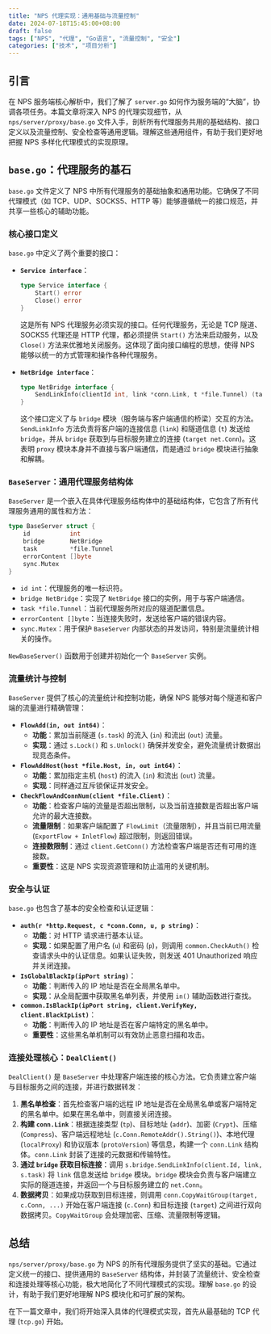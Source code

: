 ```yaml
---
title: "NPS 代理实现：通用基础与流量控制"
date: 2024-07-18T15:45:00+08:00
draft: false
tags: ["NPS", "代理", "Go语言", "流量控制", "安全"]
categories: ["技术", "项目分析"]
---
```


## 引言

在 NPS 服务端核心解析中，我们了解了 `server.go` 如何作为服务端的“大脑”，协调各项任务。本篇文章将深入 NPS 的代理实现细节，从 `nps/server/proxy/base.go` 文件入手，剖析所有代理服务共用的基础结构、接口定义以及流量控制、安全检查等通用逻辑。理解这些通用组件，有助于我们更好地把握 NPS 多样化代理模式的实现原理。

## `base.go`：代理服务的基石

`base.go` 文件定义了 NPS 中所有代理服务的基础抽象和通用功能。它确保了不同代理模式（如 TCP、UDP、SOCKS5、HTTP 等）能够遵循统一的接口规范，并共享一些核心的辅助功能。

### 核心接口定义

`base.go` 中定义了两个重要的接口：

*   **`Service interface`**：
    ```go
    type Service interface {
        Start() error
        Close() error
    }
    ```
    这是所有 NPS 代理服务必须实现的接口。任何代理服务，无论是 TCP 隧道、SOCKS5 代理还是 HTTP 代理，都必须提供 `Start()` 方法来启动服务，以及 `Close()` 方法来优雅地关闭服务。这体现了面向接口编程的思想，使得 NPS 能够以统一的方式管理和操作各种代理服务。

*   **`NetBridge interface`**：
    ```go
    type NetBridge interface {
        SendLinkInfo(clientId int, link *conn.Link, t *file.Tunnel) (target net.Conn, err error)
    }
    ```
    这个接口定义了与 `bridge` 模块（服务端与客户端通信的桥梁）交互的方法。`SendLinkInfo` 方法负责将客户端的连接信息 (`link`) 和隧道信息 (`t`) 发送给 `bridge`，并从 `bridge` 获取到与目标服务建立的连接 (`target net.Conn`)。这表明 `proxy` 模块本身并不直接与客户端通信，而是通过 `bridge` 模块进行抽象和解耦。

### `BaseServer`：通用代理服务结构体

`BaseServer` 是一个嵌入在具体代理服务结构体中的基础结构体，它包含了所有代理服务通用的属性和方法：

```go
type BaseServer struct {
    id           int
    bridge       NetBridge
    task         *file.Tunnel
    errorContent []byte
    sync.Mutex
}
```

*   `id int`：代理服务的唯一标识符。
*   `bridge NetBridge`：实现了 `NetBridge` 接口的实例，用于与客户端通信。
*   `task *file.Tunnel`：当前代理服务所对应的隧道配置信息。
*   `errorContent []byte`：当连接失败时，发送给客户端的错误内容。
*   `sync.Mutex`：用于保护 `BaseServer` 内部状态的并发访问，特别是流量统计相关的操作。

`NewBaseServer()` 函数用于创建并初始化一个 `BaseServer` 实例。

### 流量统计与控制

`BaseServer` 提供了核心的流量统计和控制功能，确保 NPS 能够对每个隧道和客户端的流量进行精确管理：

*   **`FlowAdd(in, out int64)`**：
    *   **功能**：累加当前隧道 (`s.task`) 的流入 (`in`) 和流出 (`out`) 流量。
    *   **实现**：通过 `s.Lock()` 和 `s.Unlock()` 确保并发安全，避免流量统计数据出现竞态条件。
*   **`FlowAddHost(host *file.Host, in, out int64)`**：
    *   **功能**：累加指定主机 (`host`) 的流入 (`in`) 和流出 (`out`) 流量。
    *   **实现**：同样通过互斥锁保证并发安全。
*   **`CheckFlowAndConnNum(client *file.Client)`**：
    *   **功能**：检查客户端的流量是否超出限制，以及当前连接数是否超出客户端允许的最大连接数。
    *   **流量限制**：如果客户端配置了 `FlowLimit`（流量限制），并且当前已用流量 (`ExportFlow + InletFlow`) 超过限制，则返回错误。
    *   **连接数限制**：通过 `client.GetConn()` 方法检查客户端是否还有可用的连接数。
    *   **重要性**：这是 NPS 实现资源管理和防止滥用的关键机制。

### 安全与认证

`base.go` 也包含了基本的安全检查和认证逻辑：

*   **`auth(r *http.Request, c *conn.Conn, u, p string)`**：
    *   **功能**：对 HTTP 请求进行基本认证。
    *   **实现**：如果配置了用户名 (`u`) 和密码 (`p`)，则调用 `common.CheckAuth()` 检查请求头中的认证信息。如果认证失败，则发送 401 Unauthorized 响应并关闭连接。
*   **`IsGlobalBlackIp(ipPort string)`**：
    *   **功能**：判断传入的 IP 地址是否在全局黑名单中。
    *   **实现**：从全局配置中获取黑名单列表，并使用 `in()` 辅助函数进行查找。
*   **`common.IsBlackIp(ipPort string, client.VerifyKey, client.BlackIpList)`**：
    *   **功能**：判断传入的 IP 地址是否在客户端特定的黑名单中。
    *   **重要性**：这些黑名单机制可以有效防止恶意扫描和攻击。

### 连接处理核心：`DealClient()`

`DealClient()` 是 `BaseServer` 中处理客户端连接的核心方法。它负责建立客户端与目标服务之间的连接，并进行数据转发：

1.  **黑名单检查**：首先检查客户端的远程 IP 地址是否在全局黑名单或客户端特定的黑名单中。如果在黑名单中，则直接关闭连接。
2.  **构建 `conn.Link`**：根据连接类型 (`tp`)、目标地址 (`addr`)、加密 (`Crypt`)、压缩 (`Compress`)、客户端远程地址 (`c.Conn.RemoteAddr().String()`)、本地代理 (`localProxy`) 和协议版本 (`protoVersion`) 等信息，构建一个 `conn.Link` 结构体。`conn.Link` 封装了连接的元数据和传输特性。
3.  **通过 `bridge` 获取目标连接**：调用 `s.bridge.SendLinkInfo(client.Id, link, s.task)` 将 `link` 信息发送给 `bridge` 模块。`bridge` 模块会负责与客户端建立实际的隧道连接，并返回一个与目标服务建立的 `net.Conn`。
4.  **数据拷贝**：如果成功获取到目标连接，则调用 `conn.CopyWaitGroup(target, c.Conn, ...)` 开始在客户端连接 (`c.Conn`) 和目标连接 (`target`) 之间进行双向数据拷贝。`CopyWaitGroup` 会处理加密、压缩、流量限制等逻辑。

## 总结

`nps/server/proxy/base.go` 为 NPS 的所有代理服务提供了坚实的基础。它通过定义统一的接口、提供通用的 `BaseServer` 结构体，并封装了流量统计、安全检查和连接处理等核心功能，极大地简化了不同代理模式的实现。理解 `base.go` 的设计，有助于我们更好地理解 NPS 模块化和可扩展的架构。

在下一篇文章中，我们将开始深入具体的代理模式实现，首先从最基础的 TCP 代理 (`tcp.go`) 开始。
